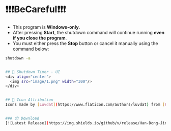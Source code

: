# ❗❗❗BeCareful❗❗❗
- This program is **Windows-only**.
- After pressing **Start**, the shutdown command will continue running **even if you close the program**.
- You must either press the **Stop** button or cancel it manually using the command below:

```bash
shutdown -a


## 📌 Shutdown Timer - UI
<div align="center">
  <img src="image/1.png" width="300"/>
</div>


## 📌 Icon Attribution
Icons made by [Luvdat](https://www.flaticon.com/authors/luvdat) from [Flaticon](https://www.flaticon.com) are licensed by [CC BY 4.0](https://creativecommons.org/licenses/by/4.0/)


### 📦 Download
[![Latest Release](https://img.shields.io/github/v/release/Han-Dong-Jin/shutdown-timer?label=Latest%20Release)](https://github.com/Han-Dong-Jin/shutdown-timer/releases/latest)
